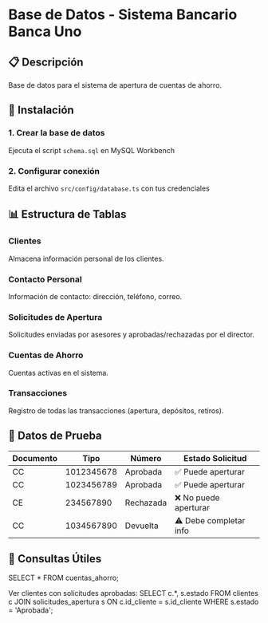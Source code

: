 # Base de Datos - Sistema Bancario Banca Uno

## 📋 Descripción
Base de datos para el sistema de apertura de cuentas de ahorro.

## 🚀 Instalación

### 1. Crear la base de datos
Ejecuta el script `schema.sql` en MySQL Workbench

### 2. Configurar conexión
Edita el archivo `src/config/database.ts` con tus credenciales


## 📊 Estructura de Tablas

### Clientes
Almacena información personal de los clientes.

### Contacto Personal
Información de contacto: dirección, teléfono, correo.

### Solicitudes de Apertura
Solicitudes enviadas por asesores y aprobadas/rechazadas por el director.

### Cuentas de Ahorro
Cuentas activas en el sistema.

### Transacciones
Registro de todas las transacciones (apertura, depósitos, retiros).

## 🧪 Datos de Prueba

| Documento | Tipo | Número | Estado Solicitud |
|-----------|------|--------|------------------|
| CC | 1012345678 | Aprobada | ✅ Puede aperturar |
| CC | 1023456789 | Aprobada | ✅ Puede aperturar |
| CE | 234567890 | Rechazada | ❌ No puede aperturar |
| CC | 1034567890 | Devuelta | ⚠️ Debe completar info |

## 🔧 Consultas Útiles
SELECT * FROM cuentas_ahorro;


Ver clientes con solicitudes aprobadas:
SELECT c.*, s.estado
FROM clientes c
JOIN solicitudes_apertura s ON c.id_cliente = s.id_cliente
WHERE s.estado = 'Aprobada';